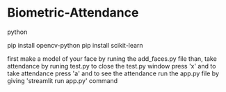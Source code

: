 # Biometric-Attendance

python

pip install opencv-python
pip install scikit-learn

first make a model of your face by runing the add_faces.py file
than, take attendance by runing test.py
 to close the test.py window press 'x' and to take attendance press 'a'
and to see the attendance run the app.py file by giving 'streamlit run app.py' command
